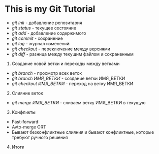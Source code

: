 # This is my Git Tutorial

* *git init* - добавление репозитария
* *git status* - текущее состояние
* *git add* - добавление содержимого
* *git commit* - сохранение 
* *git log* - журнал изменений
* *git checkout* - переключение между версиями
* *git diff* - разница между текущим файлом и сохраненным

1. Создание новой ветки и переходы между ветками
* *git branch* - просмотр всех веток
* *git branch ИМЯ_ВЕТКИ* - создание ветки ИМЯ_ВЕТКИ
* *git checkout ИМЯ_ВЕТКИ* - переход на ветку ИМЯ_ВЕТКИ

2. Слияние веток
* *git merge ИМЯ_ВЕТКИ* - сливаем ветку ИМЯ_ВЕТКИ в текущую

3. Конфликты
* Fast-forward
* Avto-merge ORT
* Бывают безконфликтные слияния и бывают конфликтные, которые требуют ручного решения

4. Итоги